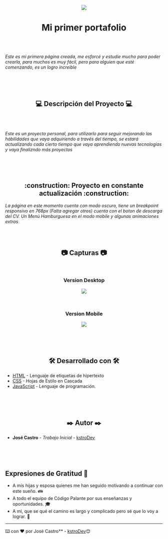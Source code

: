 <p align='center'>
  <img src='https://github.com/kstroDev/proyecto-2-cod-latam/assets/127703789/30383b56-ed31-41b0-8340-8cc17d1350fa'>
</p>

<h1 align="center"> Mi primer portafolio </h1>

<br><br>

_Este es mi primera página creada, me esforcé y estudie mucho para poder crearla, para muchos es muy fácil, pero para alguien que esté comenzando, es un logro increible_

<br><br><br>

<h2 align="center"> 💻 Descripción del Proyecto  💻 </h2>

<br><br>

_Este es un proyecto personal, para utilizarlo para seguir mejorando las hábilidades que vaya adquiriendo a través del tiempo, se estará actualizando cada cierto tiempo que vaya aprendiendo nuevas tecnologías y vaya finalizndo más proyectos_

<br><br><br>

<h2 align="center"> :construction: Proyecto en constante actualización :construction: </h2>

_La página en este momento cuenta con modo oscuro, tiene un breakpoint responsivo en 768px (Falta agregar otros) cuenta con el boton de descarga del CV. Un Menú Hamburguesa en el modo mobile y algunas animaciones extras_

<br><br>

<h2 align="center"> 📷 Capturas 📷 </h2>

<br>
<h3 align="center">Version Desktop</h3>
<p align='center'> 
  <img src='https://github.com/kstroDev/proyecto-2-cod-latam/assets/127703789/17e0752b-55c9-4888-98bc-4d3c8ea6ada5'>
</p>
<br>
<h3 align="center">Version Mobile</h3>
<p align='center'> 
  <img src='https://github.com/kstroDev/proyecto-2-cod-latam/assets/127703789/86892252-28c9-414f-880f-183d3ad8cd65'>
</p>

<br><br><br>

<h2 align="center"> 🛠️ Desarrollado con 🛠️ </h2>

* [HTML](https://developer.mozilla.org/es/docs/Web/HTML) - Lenguaje de etiquetas de hipertexto
* [CSS](https://developer.mozilla.org/es/docs/Web/CSS) - Hojas de Estilo en Cascada
* [JavaScript](https://developer.mozilla.org/es/docs/Web/JavaScript) - Lenguaje de programación.

<br><br><br>

<h2 align="center"> ✒️ Autor ✒️ </h2>

* **José Castro** - *Trabajo Inicial* - [kstroDev](https://github.com/kstroDev)

<br><br><br>


## Expresiones de Gratitud 🎁

* A mis hijas y esposa quienes me han seguido motivando a continuar con este sueño. 👪 
* A todo el equipo de Código Palante por sus enseñanzas y oportunidades. 🎓
* A mi, que se qué el camino es largo y complicado pero sé que lo voy a lograr. 🎉



---
⌨️ con ❤️ por José Castro** - [kstroDev](https://github.com/kstroDev)😊
